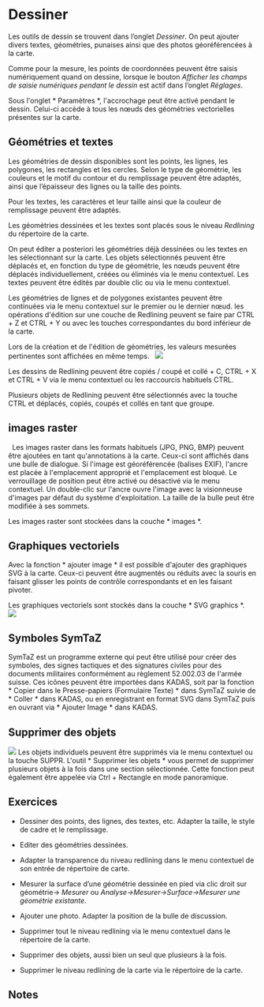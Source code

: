 # Dessiner

Les outils de dessin se trouvent dans l’onglet *Dessiner*. On peut ajouter divers textes, géométries, punaises ainsi que des photos géoréférencées à la carte.

Comme pour la mesure, les points de coordonnées peuvent être saisis numériquement quand on dessine, lorsque le bouton *Afficher les champs de saisie numériques pendant le dessin* est actif dans l’onglet *Réglages*.

Sous l'onglet * Paramètres *, l'accrochage peut être activé pendant le dessin. Celui-ci accède à tous les nœuds des géométries vectorielles présentes sur la carte.

## Géométries et textes

Les géométries de dessin disponibles sont les points, les lignes, les polygones, les rectangles et les cercles. Selon le type de géométrie, les couleurs et le motif du contour et du remplissage peuvent être adaptés, ainsi que l’épaisseur des lignes ou la taille des points.

Pour les textes, les caractères et leur taille ainsi que la couleur de remplissage peuvent être adaptés.

Les géométries dessinées et les textes sont placés sous le niveau *Redlining* du répertoire de la carte.

On peut éditer a posteriori les géométries déjà dessinées ou les textes en les sélectionnant sur la carte. Les objets sélectionnés peuvent être déplacés et, en fonction du type de géométrie, les nœuds peuvent être déplacés individuellement, créées ou éliminés via le menu contextuel. Les textes peuvent être édités par double clic ou via le menu contextuel.

Les géométries de lignes et de polygones existantes peuvent être continuées via le menu contextuel sur le premier ou le dernier nœud.
les opérations d'édition sur une couche de Redlining peuvent se faire par CTRL + Z et CTRL + Y ou avec les touches correspondantes du bord inférieur de la carte.

Lors de la création et de l'édition de géométries, les valeurs mesurées pertinentes sont affichées en même temps.
 
<img src = "../ media / image6.png" />

Les dessins de Redlining peuvent être copiés / coupé et collé + C, CTRL + X et CTRL + V via le menu contextuel ou les raccourcis habituels CTRL.

Plusieurs objets de Redlining peuvent être sélectionnés avec la touche CTRL et déplacés, copiés, coupés et collés en tant que groupe.

## images raster
 
Les images raster dans les formats habituels (JPG, PNG, BMP) peuvent être ajoutées en tant qu'annotations à la carte. Ceux-ci sont affichés dans une bulle de dialogue. Si l'image est géoréférencée (balises EXIF), l'ancre est placée à l'emplacement approprié et l'emplacement est bloqué. Le verrouillage de position peut être activé ou désactivé via le menu contextuel. Un double-clic sur l'ancre ouvre l'image avec la visionneuse d'images par défaut du système d'exploitation. La taille de la bulle peut être modifiée à ses sommets.

Les images raster sont stockées dans la couche * images *.
 
## Graphiques vectoriels

Avec la fonction * ajouter image * il est possible d'ajouter des graphiques SVG à la carte. Ceux-ci peuvent être augmentés ou réduits avec la souris en faisant glisser les points de contrôle correspondants et en les faisant pivoter.

Les graphiques vectoriels sont stockés dans la couche * SVG graphics *.
 
<img src = "../media/image7.png" />

## Symboles SymTaZ

SymTaZ est un programme externe qui peut être utilisé pour créer des symboles, des signes tactiques et des signatures civiles pour des documents militaires conformément au règlement 52.002.03 de l'armée suisse. Ces icônes peuvent être importées dans KADAS, soit par la fonction * Copier dans le Presse-papiers (Formulaire Texte) * dans SymTaZ suivie de * Coller * dans KADAS, ou en enregistrant en format SVG dans SymTaZ puis en ouvrant via * Ajouter Image * dans KADAS.

## Supprimer des objets

<img src = "../media/image8.png"/> Les objets individuels peuvent être supprimés via le menu contextuel ou la touche SUPPR. L'outil * Supprimer les objets * vous permet de supprimer plusieurs objets à la fois dans une section sélectionnée. Cette fonction peut également être appelée via Ctrl + Rectangle en mode panoramique.

## Exercices

-   Dessiner des points, des lignes, des textes, etc. Adapter la taille, le style de cadre et le remplissage.

-   Editer des géométries dessinées.

-   Adapter la transparence du niveau redlining dans le menu contextuel de son entrée de répertoire de carte.

-   Mesurer la surface d’une géométrie dessinée en pied via clic droit sur géométrie→ *Mesurer* ou *Analyse→Mesurer→Surface→Mesurer une géométrie existante*.

-   Ajouter une photo. Adapter la position de la bulle de discussion.

-   Supprimer tout le niveau redlining via le menu contextuel dans le répertoire de la carte.

-   Supprimer des objets, aussi bien un seul que plusieurs à la fois.

-   Supprimer le niveau redlining de la carte via le répertoire de la carte.

## Notes


